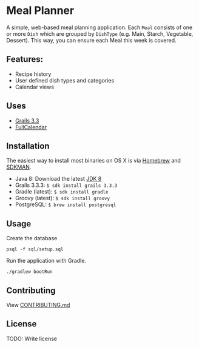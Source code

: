 # Meal Planner

A simple, web-based meal planning application. Each `Meal` consists of one or more `Dish` which are grouped by `DishType` (e.g. Main, Starch, Vegetable, Dessert).
This way, you can ensure each Meal this week is covered.

## Features:
- Recipe history
- User defined dish types and categories
- Calendar views

## Uses
- [Grails 3.3](http://docs.grails.org/3.3.x/)
- [FullCalendar](https://fullcalendar.io/)


## Installation
The easiest way to install most binaries on OS X is via [Homebrew](http://brew.sh/) and [SDKMAN](http://sdkman.io/).

 - Java 8: Download the latest [JDK 8](http://www.oracle.com/technetwork/java/javase/downloads/index.html)
 - Grails 3.3.3: `$ sdk install grails 3.3.3`
 - Gradle (latest): `$ sdk install gradle`
 - Groovy (latest): `$ sdk install groovy`
 - PostgreSQL: `$ brew install postgresql`


## Usage

Create the database
```
psql -f sql/setup.sql
```

Run the application with Gradle. 
```
./gradlew bootRun
```

## Contributing
View [CONTRIBUTING.md](CONTRIBUTING.md)

## License
TODO: Write license